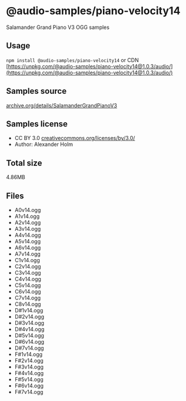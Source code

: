 # @audio-samples/piano-velocity14

Salamander Grand Piano V3 OGG samples

## Usage

`npm install @audio-samples/piano-velocity14` or CDN [https://unpkg.com/@audio-samples/piano-velocity14@1.0.3/audio/](https://unpkg.com/@audio-samples/piano-velocity14@1.0.3/audio/)

## Samples source

[archive.org/details/SalamanderGrandPianoV3](https://archive.org/details/SalamanderGrandPianoV3)

## Samples license

- CC BY 3.0 [creativecommons.org/licenses/by/3.0/](http://creativecommons.org/licenses/by/3.0/)
- Author: Alexander Holm 

## Total size

4.86MB

## Files

- A0v14.ogg
- A1v14.ogg
- A2v14.ogg
- A3v14.ogg
- A4v14.ogg
- A5v14.ogg
- A6v14.ogg
- A7v14.ogg
- C1v14.ogg
- C2v14.ogg
- C3v14.ogg
- C4v14.ogg
- C5v14.ogg
- C6v14.ogg
- C7v14.ogg
- C8v14.ogg
- D#1v14.ogg
- D#2v14.ogg
- D#3v14.ogg
- D#4v14.ogg
- D#5v14.ogg
- D#6v14.ogg
- D#7v14.ogg
- F#1v14.ogg
- F#2v14.ogg
- F#3v14.ogg
- F#4v14.ogg
- F#5v14.ogg
- F#6v14.ogg
- F#7v14.ogg